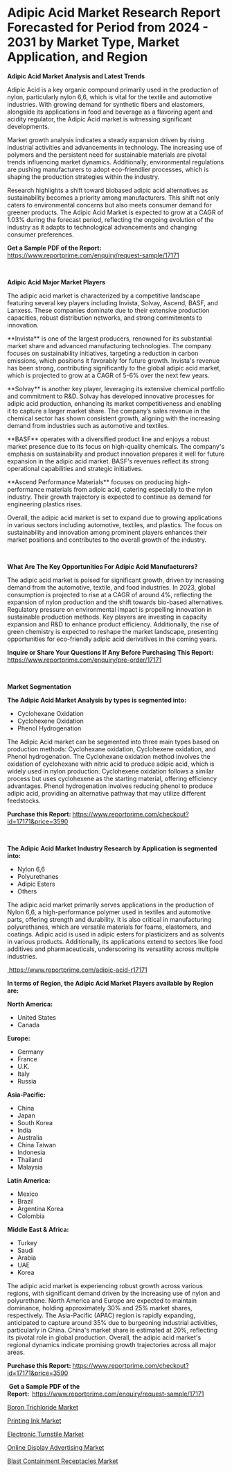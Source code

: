 <p><h1>Adipic Acid Market Research Report Forecasted for Period from 2024 -  2031 by Market Type, Market Application, and Region</h1></p><p><strong>Adipic Acid Market Analysis and Latest Trends</strong></p>
<p><p>Adipic Acid is a key organic compound primarily used in the production of nylon, particularly nylon 6,6, which is vital for the textile and automotive industries. With growing demand for synthetic fibers and elastomers, alongside its applications in food and beverage as a flavoring agent and acidity regulator, the Adipic Acid market is witnessing significant developments.</p><p>Market growth analysis indicates a steady expansion driven by rising industrial activities and advancements in technology. The increasing use of polymers and the persistent need for sustainable materials are pivotal trends influencing market dynamics. Additionally, environmental regulations are pushing manufacturers to adopt eco-friendlier processes, which is shaping the production strategies within the industry.</p><p>Research highlights a shift toward biobased adipic acid alternatives as sustainability becomes a priority among manufacturers. This shift not only caters to environmental concerns but also meets consumer demand for greener products. The Adipic Acid Market is expected to grow at a CAGR of 1.03% during the forecast period, reflecting the ongoing evolution of the industry as it adapts to technological advancements and changing consumer preferences.</p></p>
<p><strong>Get a Sample PDF of the Report:&nbsp;</strong> <a href="https://www.reportprime.com/enquiry/request-sample/17171?utm_campaign=1113&utm_medium=2&utm_source=Github&utm_content=ia&utm_term=24112024&utm_id=adipic-acid">https://www.reportprime.com/enquiry/request-sample/17171</a></p>
<p>&nbsp;</p>
<p><strong>Adipic Acid Major Market Players</strong></p>
<p><p>The adipic acid market is characterized by a competitive landscape featuring several key players including Invista, Solvay, Ascend, BASF, and Lanxess. These companies dominate due to their extensive production capacities, robust distribution networks, and strong commitments to innovation.</p><p>**Invista** is one of the largest producers, renowned for its substantial market share and advanced manufacturing technologies. The company focuses on sustainability initiatives, targeting a reduction in carbon emissions, which positions it favorably for future growth. Invista's revenue has been strong, contributing significantly to the global adipic acid market, which is projected to grow at a CAGR of 5-6% over the next few years.</p><p>**Solvay** is another key player, leveraging its extensive chemical portfolio and commitment to R&D. Solvay has developed innovative processes for adipic acid production, enhancing its market competitiveness and enabling it to capture a larger market share. The company’s sales revenue in the chemical sector has shown consistent growth, aligning with the increasing demand from industries such as automotive and textiles.</p><p>**BASF** operates with a diversified product line and enjoys a robust market presence due to its focus on high-quality chemicals. The company's emphasis on sustainability and product innovation prepares it well for future expansion in the adipic acid market. BASF's revenues reflect its strong operational capabilities and strategic initiatives.</p><p>**Ascend Performance Materials** focuses on producing high-performance materials from adipic acid, catering especially to the nylon industry. Their growth trajectory is expected to continue as demand for engineering plastics rises.</p><p>Overall, the adipic acid market is set to expand due to growing applications in various sectors including automotive, textiles, and plastics. The focus on sustainability and innovation among prominent players enhances their market positions and contributes to the overall growth of the industry.</p></p>
<p>&nbsp;</p>
<p><strong>What Are The Key Opportunities For Adipic Acid Manufacturers?</strong></p>
<p><p>The adipic acid market is poised for significant growth, driven by increasing demand from the automotive, textile, and food industries. In 2023, global consumption is projected to rise at a CAGR of around 4%, reflecting the expansion of nylon production and the shift towards bio-based alternatives. Regulatory pressure on environmental impact is propelling innovation in sustainable production methods. Key players are investing in capacity expansion and R&D to enhance product efficiency. Additionally, the rise of green chemistry is expected to reshape the market landscape, presenting opportunities for eco-friendly adipic acid derivatives in the coming years.</p></p>
<p><strong>Inquire or Share Your Questions If Any Before Purchasing This Report:</strong> <a href="https://www.reportprime.com/enquiry/pre-order/17171?utm_campaign=1113&utm_medium=2&utm_source=Github&utm_content=ia&utm_term=24112024&utm_id=adipic-acid">https://www.reportprime.com/enquiry/pre-order/17171</a></p>
<p>&nbsp;</p>
<p><strong>Market Segmentation</strong></p>
<p><strong>The Adipic Acid Market Analysis by types is segmented into:</strong></p>
<p><ul><li>Cyclohexane Oxidation</li><li>Cyclohexene Oxidation</li><li>Phenol Hydrogenation</li></ul></p>
<p><p>The Adipic Acid market can be segmented into three main types based on production methods: Cyclohexane oxidation, Cyclohexene oxidation, and Phenol hydrogenation. The Cyclohexane oxidation method involves the oxidation of cyclohexane with nitric acid to produce adipic acid, which is widely used in nylon production. Cyclohexene oxidation follows a similar process but uses cyclohexene as the starting material, offering efficiency advantages. Phenol hydrogenation involves reducing phenol to produce adipic acid, providing an alternative pathway that may utilize different feedstocks.</p></p>
<p><strong>Purchase this Report:&nbsp;</strong><a href="https://www.reportprime.com/checkout?id=17171&price=3590&utm_campaign=1113&utm_medium=2&utm_source=Github&utm_content=ia&utm_term=24112024&utm_id=adipic-acid">https://www.reportprime.com/checkout?id=17171&price=3590</a></p>
<p>&nbsp;</p>
<p><strong>The Adipic Acid Market Industry Research by Application is segmented into:</strong></p>
<p><ul><li>Nylon 6,6</li><li>Polyurethanes</li><li>Adipic Esters</li><li>Others</li></ul></p>
<p><p>The adipic acid market primarily serves applications in the production of Nylon 6,6, a high-performance polymer used in textiles and automotive parts, offering strength and durability. It is also critical in manufacturing polyurethanes, which are versatile materials for foams, elastomers, and coatings. Adipic acid is used in adipic esters for plasticizers and as solvents in various products. Additionally, its applications extend to sectors like food additives and pharmaceuticals, underscoring its versatility across multiple industries.</p></p>
<p><a href="https://www.reportprime.com/adipic-acid-r17171?utm_campaign=1113&utm_medium=2&utm_source=Github&utm_content=ia&utm_term=24112024&utm_id=adipic-acid">&nbsp;https://www.reportprime.com/adipic-acid-r17171</a></p>
<p><strong>In terms of Region, the Adipic Acid Market Players available by Region are:</strong></p>
<p>
    <p> <strong> North America: </strong>
        <ul>
            <li>United States</li>
            <li>Canada</li>
        </ul>
        </p> 
    <p> <strong> Europe: </strong>
        <ul>
            <li>Germany</li>
            <li>France</li>
            <li>U.K.</li>
            <li>Italy</li>
            <li>Russia</li>
        </ul>
        </p> 
    <p> <strong> Asia-Pacific: </strong>
        <ul>
            <li>China</li>
            <li>Japan</li>
            <li>South Korea</li>
            <li>India</li>
            <li>Australia</li>
            <li>China Taiwan</li>
            <li>Indonesia</li>
            <li>Thailand</li>
            <li>Malaysia</li>
        </ul>
        </p> 
    <p> <strong> Latin America: </strong>
        <ul>
            <li>Mexico</li>
            <li>Brazil</li>
            <li>Argentina Korea</li>
            <li>Colombia</li>
        </ul>
        </p> 
    <p> <strong> Middle East & Africa: </strong>
        <ul>
            <li>Turkey</li>
            <li>Saudi</li>
            <li>Arabia</li>
            <li>UAE</li>
            <li>Korea</li>
        </ul>
    </p>
    </p>
<p><p>The adipic acid market is experiencing robust growth across various regions, with significant demand driven by the increasing use of nylon and polyurethane. North America and Europe are expected to maintain dominance, holding approximately 30% and 25% market shares, respectively. The Asia-Pacific (APAC) region is rapidly expanding, anticipated to capture around 35% due to burgeoning industrial activities, particularly in China. China's market share is estimated at 20%, reflecting its pivotal role in global production. Overall, the adipic acid market's regional dynamics indicate promising growth trajectories across all major areas.</p></p>
<p><strong>Purchase this Report: </strong><a href="https://www.reportprime.com/checkout?id=17171&price=3590&utm_campaign=1113&utm_medium=2&utm_source=Github&utm_content=ia&utm_term=24112024&utm_id=adipic-acid">https://www.reportprime.com/checkout?id=17171&price=3590</a></p>
<p>&nbsp;<strong>Get a Sample PDF of the Report:&nbsp;&nbsp;</strong><a href="https://www.reportprime.com/enquiry/request-sample/17171?utm_campaign=1113&utm_medium=2&utm_source=Github&utm_content=ia&utm_term=24112024&utm_id=adipic-acid">https://www.reportprime.com/enquiry/request-sample/17171</a></p>
<p><strong></strong></p>
<p><p><a href="https://github.com/AbbasMahmud554/Market-Research-Report-List-1/blob/main/boron-trichloride-market.md?utm_campaign=1113&utm_medium=2&utm_source=Github&utm_content=ia&utm_term=24112024&utm_id=adipic-acid">Boron Trichloride Market</a></p><p><a href="https://github.com/GenaGaines34/Market-Research-Report-List-1/blob/main/printing-ink-market.md?utm_campaign=1113&utm_medium=2&utm_source=Github&utm_content=ia&utm_term=24112024&utm_id=adipic-acid">Printing Ink Market</a></p><p><a href="https://www.linkedin.com/pulse/detailed-electronic-turnstile-market-report-analysis-mkzxc?utm_campaign=1113&utm_medium=2&utm_source=Github&utm_content=ia&utm_term=24112024&utm_id=adipic-acid">Electronic Turnstile Market</a></p><p><a href="https://issuu.com/reportprime-2/docs/online-display-advertising-market-s_2a6ab8fd540626?utm_campaign=1113&utm_medium=2&utm_source=Github&utm_content=ia&utm_term=24112024&utm_id=adipic-acid">Online Display Advertising Market</a></p><p><a href="https://www.linkedin.com/pulse/historical-trends-future-projections-blast-containment-t2kfc?utm_campaign=1113&utm_medium=2&utm_source=Github&utm_content=ia&utm_term=24112024&utm_id=adipic-acid">Blast Containment Receptacles Market</a></p></p>